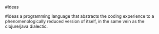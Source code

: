 #ideas

#ideas a programming language that abstracts the coding experience to a phenomenologically reduced version of itself, in the same vein as the clojure/java dialectic.